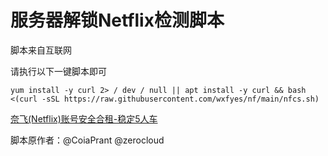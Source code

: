 # 服务器解锁Netflix检测脚本
脚本来自互联网

请执行以下一键脚本即可
```
yum install -y curl 2> / dev / null || apt install -y curl && bash <(curl -sSL https://raw.githubusercontent.com/wxfyes/nf/main/nfcs.sh)
```
[奈飞(Netflix)账号安全合租-稳定5人车](https://bit.ly/3oPNAu3)

脚本原作者：@CoiaPrant @zerocloud
